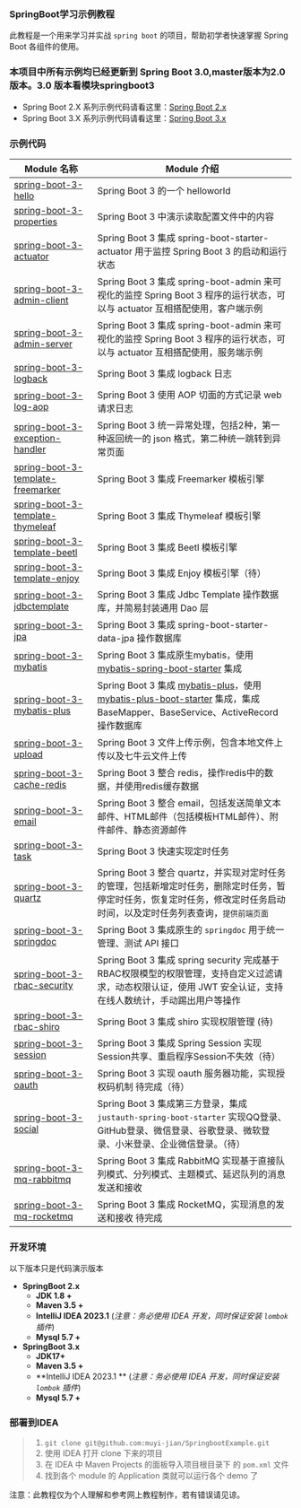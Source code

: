 ### SpringBoot学习示例教程

此教程是一个用来学习并实战 `spring boot` 的项目，帮助初学者快速掌握 Spring Boot 各组件的使用。

### 本项目中所有示例均已经更新到 Spring Boot 3.0,master版本为2.0版本。3.0 版本看模块springboot3

- Spring Boot 2.X 系列示例代码请看这里：[Spring Boot 2.x](https://github.com/muyi-jian/SpringbootExample/tree/master)
- Spring Boot 3.X 系列示例代码请看这里：[Spring Boot 3.x](https://github.com/muyi-jian/SpringbootExample/tree/master/springboot3/springboot3)

### 示例代码

| Module 名称                                                  | Module 介绍                                                  |
| ------------------------------------------------------------ | ------------------------------------------------------------ |
| [spring-boot-3-hello](https://github.com/muyi-jian/SpringbootExample/tree/master/springboot3/spring-boot-3-hello) | Spring Boot 3 的一个 helloworld                              |
| [spring-boot-3-properties](https://github.com/muyi-jian/SpringbootExample/tree/master/springboot3/spring-boot-3-properties) | Spring Boot 3 中演示读取配置文件中的内容                     |
| [spring-boot-3-actuator](https://github.com/muyi-jian/SpringbootExample/tree/master/springboot3/spring-boot-3-actuator) | Spring Boot 3 集成 spring-boot-starter-actuator 用于监控 Spring Boot 3 的启动和运行状态 |
| [spring-boot-3-admin-client](https://github.com/muyi-jian/SpringbootExample/tree/master/springboot3/spring-boot-3-admin/admin-client) | Spring Boot 3 集成 spring-boot-admin 来可视化的监控 Spring Boot 3 程序的运行状态，可以与 actuator 互相搭配使用，客户端示例 |
| [spring-boot-3-admin-server](https://github.com/muyi-jian/SpringbootExample/tree/master/springboot3/spring-boot-3-admin/admin-server) | Spring Boot 3 集成 spring-boot-admin 来可视化的监控 Spring Boot 3 程序的运行状态，可以与 actuator 互相搭配使用，服务端示例 |
| [spring-boot-3-logback](https://github.com/muyi-jian/SpringbootExample/tree/master/springboot3/spring-boot-3-logback) | Spring Boot 3 集成 logback 日志                              |
| [spring-boot-3-log-aop](https://github.com/muyi-jian/SpringbootExample/tree/master/springboot3/spring-boot-3-log-aop) | Spring Boot 3 使用 AOP 切面的方式记录 web 请求日志           |
| [spring-boot-3-exception-handler](https://github.com/muyi-jian/SpringbootExample/tree/master/springboot3/spring-boot-3-exception-handler) | Spring Boot 3 统一异常处理，包括2种，第一种返回统一的 json 格式，第二种统一跳转到异常页面 |
| [spring-boot-3-template-freemarker](https://github.com/muyi-jian/SpringbootExample/tree/master/springboot3/spring-boot-3-template-freemarker) | Spring Boot 3 集成 Freemarker 模板引擎                       |
| [spring-boot-3-template-thymeleaf](https://github.com/muyi-jian/SpringbootExample/tree/master/springboot3/spring-boot-3-template-thymeleaf) | Spring Boot 3 集成 Thymeleaf 模板引擎                        |
| [spring-boot-3-template-beetl](https://github.com/muyi-jian/SpringbootExample/tree/master/springboot3/spring-boot-3-template-beetl) | Spring Boot 3 集成 Beetl 模板引擎                            |
| [spring-boot-3-template-enjoy](https://github.com/muyi-jian/SpringbootExample/tree/master/springboot3/spring-boot-3-template-enjoy) | Spring Boot 3 集成 Enjoy 模板引擎（待）                      |
| [spring-boot-3-jdbctemplate](https://github.com/muyi-jian/SpringbootExample/tree/master/springboot3/spring-boot-3-jdbctemplate) | Spring Boot 3 集成 Jdbc Template 操作数据库，并简易封装通用 Dao 层 |
| [spring-boot-3-jpa](https://github.com/muyi-jian/SpringbootExample/tree/master/springboot3/spring-boot-3-jpa) | Spring Boot 3 集成 spring-boot-starter-data-jpa 操作数据库   |
| [spring-boot-3-mybatis](https://github.com/muyi-jian/SpringbootExample/tree/master/springboot3/spring-boot-3-mybatis) | Spring Boot 3 集成原生mybatis，使用 [mybatis-spring-boot-starter](https://github.com/mybatis/spring-boot-starter) 集成 |
| [spring-boot-3-mybatis-plus](https://github.com/muyi-jian/SpringbootExample/tree/master/springboot3/spring-boot-3-mybatis-plus) | Spring Boot 3 集成 [mybatis-plus](https://mybatis.plus/)，使用 [mybatis-plus-boot-starter](http://mp.baomidou.com/) 集成，集成 BaseMapper、BaseService、ActiveRecord 操作数据库 |
| [spring-boot-3-upload](https://github.com/muyi-jian/SpringbootExample/tree/master/springboot3/spring-boot-3-upload) | Spring Boot 3 文件上传示例，包含本地文件上传以及七牛云文件上传 |
| [spring-boot-3-cache-redis](https://github.com/muyi-jian/SpringbootExample/tree/master/springboot3/spring-boot-3-cache-redis) | Spring Boot 3 整合 redis，操作redis中的数据，并使用redis缓存数据 |
| [spring-boot-3-email](https://github.com/muyi-jian/SpringbootExample/tree/master/springboot3/spring-boot-3-email) | Spring Boot 3 整合 email，包括发送简单文本邮件、HTML邮件（包括模板HTML邮件）、附件邮件、静态资源邮件 |
| [spring-boot-3-task](https://github.com/muyi-jian/SpringbootExample/tree/master/springboot3/spring-boot-3-task) | Spring Boot 3 快速实现定时任务                               |
| [spring-boot-3-quartz](https://github.com/muyi-jian/SpringbootExample/tree/master/springboot3/spring-boot-3-quartz) | Spring Boot 3 整合 quartz，并实现对定时任务的管理，包括新增定时任务，删除定时任务，暂停定时任务，恢复定时任务，修改定时任务启动时间，以及定时任务列表查询，`提供前端页面` |
| [spring-boot-3-springdoc](https://github.com/muyi-jian/SpringbootExample/tree/master/springboot3/spring-boot-3-springdoc) | Spring Boot 3 集成原生的 `springdoc` 用于统一管理、测试 API 接口 |
| [spring-boot-3-rbac-security](https://github.com/muyi-jian/SpringbootExample/tree/master/springboot3/spring-boot-3-rbac-security) | Spring Boot 3 集成 spring security 完成基于RBAC权限模型的权限管理，支持自定义过滤请求，动态权限认证，使用 JWT 安全认证，支持在线人数统计，手动踢出用户等操作 |
| [spring-boot-3-rbac-shiro](https://github.com/muyi-jian/SpringbootExample/tree/master/springboot3/spring-boot-3-rbac-shiro) | Spring Boot 3 集成 shiro 实现权限管理 (待)                   |
| [spring-boot-3-session](https://github.com/muyi-jian/SpringbootExample/tree/master/springboot3/spring-boot-3-session) | Spring Boot 3 集成 Spring Session 实现Session共享、重启程序Session不失效（待） |
| [spring-boot-3-oauth](https://github.com/muyi-jian/SpringbootExample/tree/master/springboot3/spring-boot-3-oauth) | Spring Boot 3 实现 oauth 服务器功能，实现授权码机制 待完成（待） |
| [spring-boot-3-social](https://github.com/muyi-jian/SpringbootExample/tree/master/springboot3/spring-boot-3-social) | Spring Boot 3 集成第三方登录，集成 `justauth-spring-boot-starter` 实现QQ登录、GitHub登录、微信登录、谷歌登录、微软登录、小米登录、企业微信登录。（待） |
| [spring-boot-3-mq-rabbitmq](https://github.com/muyi-jian/SpringbootExample/tree/master/springboot3/spring-boot-3-mq-rabbitmq) | Spring Boot 3 集成 RabbitMQ 实现基于直接队列模式、分列模式、主题模式、延迟队列的消息发送和接收 |
| [spring-boot-3-mq-rocketmq](https://github.com/muyi-jian/SpringbootExample/tree/master/springboot3/spring-boot-3-mq-rocketmq) | Spring Boot 3 集成 RocketMQ，实现消息的发送和接收 待完成     |

### 开发环境

以下版本只是代码演示版本

- **SpringBoot 2.x**
    - **JDK 1.8 +**
    - **Maven 3.5 +**
    - **IntelliJ IDEA 2023.1** (*注意：务必使用 IDEA 开发，同时保证安装 `lombok` 插件*)
    - **Mysql 5.7 +**
- **SpringBoot 3.x**
    - **JDK17+**
    - **Maven 3.5 +**
    - **IntelliJ IDEA 2023.1 ** (*注意：务必使用 IDEA 开发，同时保证安装 `lombok` 插件*)
    - **Mysql 5.7 +**

### 部署到IDEA

> 1. `git clone git@github.com:muyi-jian/SpringbootExample.git`
> 2. 使用 IDEA 打开 clone 下来的项目
> 3. 在 IDEA 中 Maven Projects 的面板导入项目根目录下 的 `pom.xml` 文件
> 4. 找到各个 module 的 Application 类就可以运行各个 demo 了

注意：此教程仅为个人理解和参考网上教程制作，若有错误请见谅。

